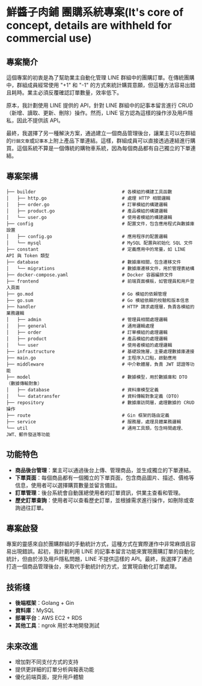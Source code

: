 # 鮮醬子肉鋪 團購系統專案(It's core of concept, details are withheld for commercial use)

## 專案簡介
這個專案的初衷是為了幫助業主自動化管理 LINE 群組中的團購訂單。在傳統團購中，群組成員經常使用 "+1" 和 "-1" 的方式來統計購買意願，但這種方法容易出錯且耗時。業主必須反覆確認訂單數量，效率低下。

原本，我計劃使用 LINE 提供的 API，針對 LINE 群組中的記事本留言進行 CRUD（新增、讀取、更新、刪除）操作。然而，LINE 官方認為這樣的操作涉及用戶隱私，因此不提供該 API。

最終，我選擇了另一種解決方案，通過建立一個商品管理後台，讓業主可以在群組的``行銷文章``或``記事本``上附上產品下單連結。這樣，群組成員可以直接透過連結進行購買。這個系統不算是一個傳統的購物車系統，因為每個商品都有自己獨立的下單連結。

## 專案架構
``` plaintext
├── builder                                # 各模組的構建工具函數
│   ├── http.go                            # 處理 HTTP 相關邏輯
│   ├── order.go                           # 訂單模組的構建邏輯
│   ├── product.go                         # 產品模組的構建邏輯
│   └── user.go                            # 使用者模組的構建邏輯
├── config                                 # 配置文件，包含應用程式與數據庫設置
│   ├── config.go                          # 應用程序的配置邏輯
│   └── mysql                              # MySQL 配置與初始化 SQL 文件
├── constant                               # 定義應用中的常量，如 LINE API 與 Token 類型
├── database                               # 數據庫相關，包含遷移文件
│   └── migrations                         # 數據庫遷移文件，用於管理表結構
├── docker-compose.yaml                    # Docker 容器編排文件
├── frontend                               # 前端頁面模板，如管理員和用戶登入頁面
├── go.mod                                 # Go 模組的依賴管理
├── go.sum                                 # Go 模組依賴的校驗和版本信息
├── handler                                # HTTP 請求處理層，負責各模組的業務邏輯
│   ├── admin                              # 管理員相關處理邏輯
│   ├── general                            # 通用邏輯處理
│   ├── order                              # 訂單模組的處理邏輯
│   ├── product                            # 產品模組的處理邏輯
│   └── user                               # 使用者模組的處理邏輯
├── infrastructure                         # 基礎設施層，主要處理數據庫連接
├── main.go                                # 主程序入口點，啟動應用
├── middleware                             # 中介軟體層，負責 JWT 認證等功能
├── model                                  # 數據模型，用於數據庫和 DTO（數據傳輸對象）
│   ├── database                           # 資料庫模型定義
│   └── datatransfer                       # 資料傳輸對象定義 (DTO)
├── repository                             # 數據庫訪問層，處理數據的 CRUD 操作
├── route                                  # Gin 框架的路由定義
├── service                                # 服務層，處理具體業務邏輯
└── util                                   # 通用工具類，包含時間處理、JWT、郵件發送等功能

```

## 功能特色
- **商品後台管理**：業主可以通過後台上傳、管理商品，並生成獨立的下單連結。
- **下單頁面**：每個商品都有一個獨立的下單頁面，包含商品圖片、描述、價格等信息，使用者可以選擇購買數量並留言備註。
- **訂單管理**：後台系統會自動匯總使用者的訂單資訊，供業主查看和管理。
- **歷史訂單查詢**：使用者可以查看歷史訂單，並根據需求進行操作，如刪除或查詢過往訂單。

## 專案啟發
專案的靈感來自於團購群組的手動統計方式，這種方式在實際運作中非常麻煩且容易出現錯誤。起初，我計劃利用 LINE 的記事本留言功能來實現團購訂單的自動化統計，但由於涉及用戶隱私問題，LINE 不提供這樣的 API。最終，我選擇了通過打造一個商品管理後台，來取代手動統計的方式，並實現自動化訂單處理。

## 技術棧
- **後端框架**：Golang + Gin
- **資料庫**：MySQL
- **部署平台**：AWS EC2 + RDS
- **其他工具**：ngrok 用於本地開發測試

## 未來改進
- 增加對不同支付方式的支持
- 提供更詳細的訂單分析與報表功能
- 優化前端頁面，提升用戶體驗
